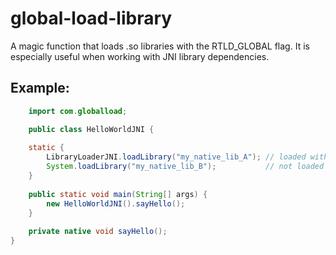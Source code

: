 # global-load-library
A magic function that loads .so libraries with the RTLD_GLOBAL flag. It is especially useful when working with JNI library dependencies.

## Example:

``` java
    import com.globalload;

	public class HelloWorldJNI {
 
    static {
        LibraryLoaderJNI.loadLibrary("my_native_lib_A"); // loaded with RTLD_GLOBAL flag
        System.loadLibrary("my_native_lib_B");           // not loaded with RTLD_GLOBAL flag
    }
    
    public static void main(String[] args) {
        new HelloWorldJNI().sayHello();
    }
 
    private native void sayHello();
}
```